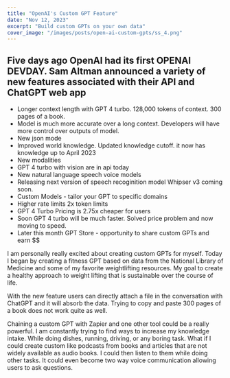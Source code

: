 ```yaml
---
title: "OpenAI's Custom GPT Feature"
date: "Nov 12, 2023"
excerpt: "Build custom GPTs on your own data"
cover_image: "/images/posts/open-ai-custom-gpts/ss_4.png"
---
```


## Five days ago OpenAI had its first OPENAI DEVDAY. Sam Altman announced a variety of new features associated with their API and ChatGPT web app

- Longer context length with GPT 4 turbo. 128,000 tokens of context. 300 pages of a book.
- Model is much more accurate over a long context. Developers will have more control over outputs of model.
- New json mode
- Improved world knowledge. Updated knowledge cutoff. it now has knowledge up to April 2023
- New modalities
- GPT 4 turbo with vision are in api today
- New natural language speech voice models
- Releasing next version of speech recoginition model Whipser v3 coming soon.
- Custom Models - tailor your GPT to specific domains
- Higher rate limits 2x token limits
- GPT 4 Turbo Pricing is 2.75x cheaper for users
- Soon GPT 4 turbo will be much faster. Solved price problem and now moving to speed.
- Later this month GPT Store - opportunity to share custom GPTs and earn $$

I am personally really excited about creating custom GPTs for myself. Today I began by creating a fitness GPT based on data from the National Library of Medicine and some of my favorite weightlifting resources. My goal to create a healthy approach to weight lifting that is sustainable over the course of life.

With the new feature users can directly attach a file in the conversation with ChatGPT and it will absorb the data. Trying to copy and paste 300 pages of a book does not work quite as well.

Chaining a custom GPT with Zapier and one other tool could be a really powerful. I am constantly trying to find ways to increase my knowledge intake. While doing dishes, running, driving, or any boring task. What if I could create custom like podcasts from books and articles that are not widely available as audio books. I could then listen to them while doing other tasks. It could even become two way voice communication allowing users to ask questions.

<!-- ![custom gpts](/images/posts/open-ai-custom-gpts/ss_4.png "Custom GPT UI") -->
